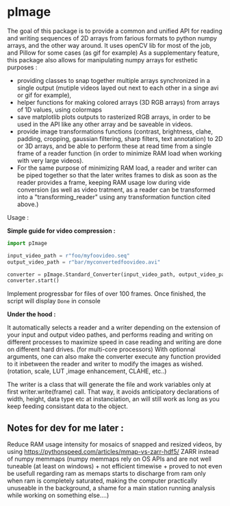 # pImage

The goal of this package is to provide a common and unified API for reading and writing sequences of 2D arrays from farious formats to python numpy arrays, and the other way around. It uses openCV lib for most of the job, and Pillow for some cases (as gif for example)
As a supplementary feature, this package also allows for manipulating numpy arrays for esthetic purposes :
- providing classes to snap together multiple arrays synchronized in a single output (mutiple videos layed out next to each other in a singe avi or gif for example), 
- helper functions for making colored arrays (3D RGB arrays) from arrays of 1D values, using colormaps
- save matplotlib plots outputs to rasterized RGB arrays, in order to be used in the API like any other array and be saveable in videos.
- provide image transformations functions (contrast, brightness, clahe, padding, cropping, gaussian filtering, sharp filters, text annotation) to 2D or 3D arrays, and be able to perform these at read time from a single frame of a reader function (in order to minimize RAM load when working with very large videos).
- For the same purpose of minimizing RAM load, a reader and writer can be piped together so that the later writes frames to disk as soon as the reader provides a frame, keeping RAM usage low during vide conversion (as well as video tratment, as a reader can be transformed into a "transforming_reader" using any transformation function cited above.)

 
Usage : 

**Simple guide for video compression :**

``` python
import pImage

input_video_path = r"foo/myfoovideo.seq"
output_video_path = r"bar/myconvertedfoovideo.avi"

converter = pImage.Standard_Converter(input_video_path, output_video_path)
converter.start()
```
Implement progressbar for files of over 100 frames.
Once finished, the script will display `Done` in console

**Under the hood :**

It automatically selects a reader and a writer depending on the extension of your input and output video pathes, and performs reading and writing on different processes to maximize speed in case reading and writing are done on different hard drives. (for multi-core processors)
With optionnal arguments, one can also make the converter execute any function provided to it inbetween the reader and writer to modify the images as wished. (rotation, scale, LUT ,image enhancement, CLAHE,  etc..)

The writer is a class that will generate the file and work variables only at first writer.write(frame) call. That way, it avoids anticipatory declarations of width, height, data type etc at instanciation, an will still work as long as you keep feeding consistant data to the object.

## Notes for dev for me later :
Reduce RAM usage intensity for mosaics of snapped and resized videos, by using https://pythonspeed.com/articles/mmap-vs-zarr-hdf5/ ZARR instead of numpy memmaps (numpy memmaps rely on OS APIs and are not well tuneable (at least on windows) + not efficient timewise + proved to not even be usefull regarding ram as memaps starts to discharge from ram only when ram is completely saturated, making the computer practically unuseable in the background, a shame for a main station running analysis while working on something else....)
